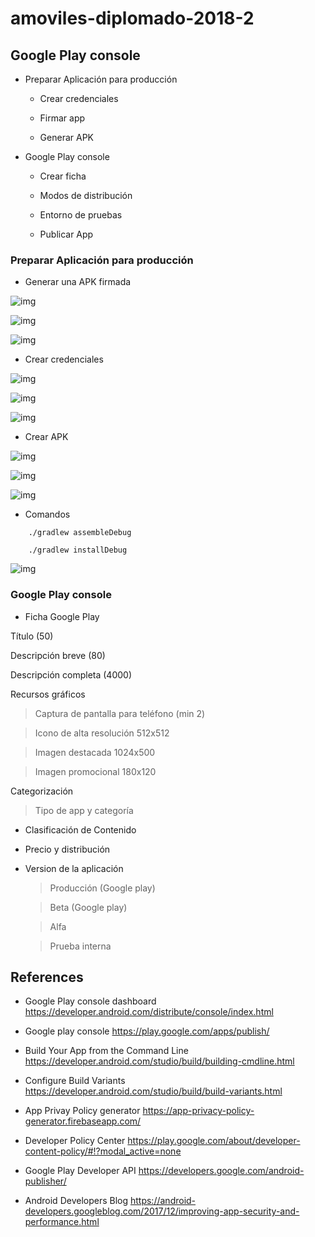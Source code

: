 # amoviles-diplomado-2018-2

## Google Play console

- Preparar Aplicación para producción

  - Crear credenciales 
  
  - Firmar app
  
  - Generar APK

- Google Play console

  - Crear ficha
  
  - Modos de distribución
  
  - Entorno de pruebas
  
  - Publicar App
  
### Preparar Aplicación para producción

- Generar una APK firmada

![img](images/generate_apk1.png)

![img](images/generate_apk2.png)

![img](images/generate_apk3.png)

- Crear credenciales

![img](images/generate_apk4.png)

![img](images/generate_apk5.png)

![img](images/generate_apk5-1.png)

- Crear APK

![img](images/generate_apk6.png)

![img](images/generate_apk7.png)

![img](images/output_release.png)

- Comandos

```
	./gradlew assembleDebug

	./gradlew installDebug
```

![img](images/output_debug.png)


### Google Play console

- Ficha Google Play

Título (50)

Descripción breve (80)

Descripción completa (4000)

Recursos gráficos
	
> Captura de pantalla para teléfono (min 2)

> Icono de alta resolución 512x512

> Imagen destacada 1024x500

> Imagen promocional 180x120

Categorización

> Tipo de app y categoría

- Clasificación de Contenido

- Precio y distribución

- Version de la aplicación

	> Producción (Google play)

	> Beta (Google play)

	> Alfa

	> Prueba interna	


## References 

- Google Play console dashboard https://developer.android.com/distribute/console/index.html

- Google play console https://play.google.com/apps/publish/

- Build Your App from the Command Line https://developer.android.com/studio/build/building-cmdline.html

- Configure Build Variants https://developer.android.com/studio/build/build-variants.html

- App Privay Policy generator https://app-privacy-policy-generator.firebaseapp.com/

- Developer Policy Center https://play.google.com/about/developer-content-policy/#!?modal_active=none

- Google Play Developer API https://developers.google.com/android-publisher/

- Android Developers Blog https://android-developers.googleblog.com/2017/12/improving-app-security-and-performance.html

